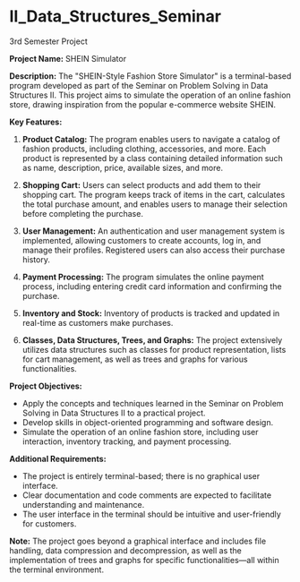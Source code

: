 # II_Data_Structures_Seminar
3rd Semester Project

**Project Name:** SHEIN Simulator

**Description:**
The "SHEIN-Style Fashion Store Simulator" is a terminal-based program developed as part of the Seminar on Problem Solving in Data Structures II. This project aims to simulate the operation of an online fashion store, drawing inspiration from the popular e-commerce website SHEIN.

**Key Features:**

1. **Product Catalog:** The program enables users to navigate a catalog of fashion products, including clothing, accessories, and more. Each product is represented by a class containing detailed information such as name, description, price, available sizes, and more.

2. **Shopping Cart:** Users can select products and add them to their shopping cart. The program keeps track of items in the cart, calculates the total purchase amount, and enables users to manage their selection before completing the purchase.

3. **User Management:** An authentication and user management system is implemented, allowing customers to create accounts, log in, and manage their profiles. Registered users can also access their purchase history.

4. **Payment Processing:** The program simulates the online payment process, including entering credit card information and confirming the purchase.

5. **Inventory and Stock:** Inventory of products is tracked and updated in real-time as customers make purchases.

6. **Classes, Data Structures, Trees, and Graphs:** The project extensively utilizes data structures such as classes for product representation, lists for cart management, as well as trees and graphs for various functionalities.

**Project Objectives:**
- Apply the concepts and techniques learned in the Seminar on Problem Solving in Data Structures II to a practical project.
- Develop skills in object-oriented programming and software design.
- Simulate the operation of an online fashion store, including user interaction, inventory tracking, and payment processing.

**Additional Requirements:**
- The project is entirely terminal-based; there is no graphical user interface.
- Clear documentation and code comments are expected to facilitate understanding and maintenance.
- The user interface in the terminal should be intuitive and user-friendly for customers.

**Note:**
The project goes beyond a graphical interface and includes file handling, data compression and decompression, as well as the implementation of trees and graphs for specific functionalities—all within the terminal environment.
